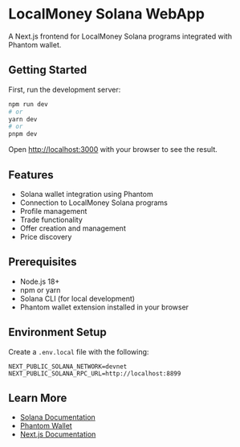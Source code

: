 # LocalMoney Solana WebApp

A Next.js frontend for LocalMoney Solana programs integrated with Phantom wallet.

## Getting Started

First, run the development server:

```bash
npm run dev
# or
yarn dev
# or
pnpm dev
```

Open [http://localhost:3000](http://localhost:3000) with your browser to see the result.

## Features

- Solana wallet integration using Phantom
- Connection to LocalMoney Solana programs
- Profile management
- Trade functionality
- Offer creation and management
- Price discovery

## Prerequisites

- Node.js 18+ 
- npm or yarn
- Solana CLI (for local development)
- Phantom wallet extension installed in your browser

## Environment Setup

Create a `.env.local` file with the following:

```
NEXT_PUBLIC_SOLANA_NETWORK=devnet
NEXT_PUBLIC_SOLANA_RPC_URL=http://localhost:8899
```

## Learn More

- [Solana Documentation](https://docs.solana.com/)
- [Phantom Wallet](https://phantom.app/)
- [Next.js Documentation](https://nextjs.org/docs)
